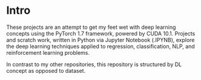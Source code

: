 # Intro
These projects are an attempt to get my feet wet with deep learning concepts using the PyTorch 1.7 framework, powered by CUDA 10.1. Projects and scratch work, written in Python via Jupyter Notebook (.IPYNB), explore the deep learning techniques applied to regression, classification, NLP, and reinforcement learning problems.

In contrast to my other repositories, this repository is structured by DL concept as opposed to dataset.
